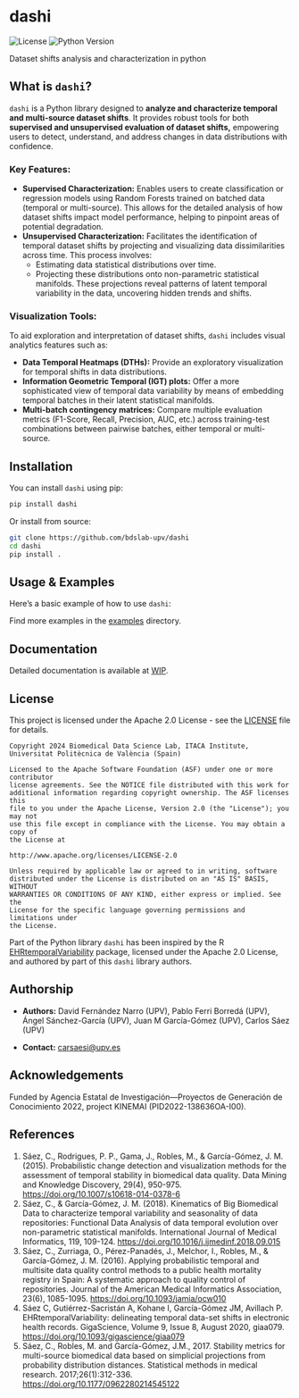 # dashi

![License](https://img.shields.io/badge/license-Apache%202.0-blue.svg) 
![Python Version](https://img.shields.io/badge/python-3.10%2B-brightgreen.svg)

Dataset shifts analysis and characterization in python
## What is `dashi`?
`dashi` is a Python library designed to **analyze and characterize temporal and multi-source dataset shifts**. It provides 
robust tools for both **supervised and unsupervised evaluation of dataset shifts,** empowering users to detect, understand, 
and address changes in data distributions with confidence.

### Key Features:

- **Supervised Characterization:**
Enables users to create classification or regression models using Random Forests trained on batched data 
(temporal or multi-source). This allows for the detailed analysis of how dataset shifts impact model performance, 
helping to pinpoint areas of potential degradation.
- **Unsupervised Characterization:** 
Facilitates the identification of temporal dataset shifts by projecting and visualizing data dissimilarities across time. 
This process involves:
  - Estimating data statistical distributions over time.
  - Projecting these distributions onto non-parametric statistical manifolds. These projections reveal patterns of
  latent temporal variability in the data, uncovering hidden trends and shifts.

### Visualization Tools:
To aid exploration and interpretation of dataset shifts, `dashi` includes visual analytics features such as:

- **Data Temporal Heatmaps (DTHs):** Provide an exploratory visualization for temporal shifts in data distributions.
- **Information Geometric Temporal (IGT) plots:** Offer a more sophisticated view of temporal data variability by means of embedding temporal batches in their latent statistical manifolds.
- **Multi-batch contingency matrices:** Compare multiple evaluation metrics (F1-Score, Recall, Precision, AUC, etc.) across training-test combinations between pairwise batches, either temporal or multi-source.

## Installation

You can install `dashi` using pip:

```bash
pip install dashi
```

Or install from source:

```bash
git clone https://github.com/bdslab-upv/dashi
cd dashi
pip install .
```

## Usage & Examples

Here’s a basic example of how to use `dashi`:

Find more examples in the [examples](examples/) directory.


## Documentation

Detailed documentation is available at [WIP](https://example.com/docs).

## License

This project is licensed under the Apache 2.0 License - see the [LICENSE](LICENSE) file for details.


```
Copyright 2024 Biomedical Data Science Lab, ITACA Institute, Universitat Politècnica de València (Spain)

Licensed to the Apache Software Foundation (ASF) under one or more contributor
license agreements. See the NOTICE file distributed with this work for
additional information regarding copyright ownership. The ASF licenses this
file to you under the Apache License, Version 2.0 (the "License"); you may not
use this file except in compliance with the License. You may obtain a copy of
the License at

http://www.apache.org/licenses/LICENSE-2.0

Unless required by applicable law or agreed to in writing, software
distributed under the License is distributed on an "AS IS" BASIS, WITHOUT
WARRANTIES OR CONDITIONS OF ANY KIND, either express or implied. See the
License for the specific language governing permissions and limitations under
the License.
```
Part of the Python library `dashi` has been inspired by the R [EHRtemporalVariability](https://CRAN.R-project.org/package=EHRtemporalVariability) package, licensed under the Apache 2.0 License, and authored by part of this `dashi` library authors.

## Authorship

- **Authors:** David Fernández Narro (UPV), Pablo Ferri Borredá (UPV), Ángel Sánchez-García (UPV), Juan M García-Gómez (UPV), Carlos Sáez (UPV)

- **Contact:** carsaesi@upv.es

## Acknowledgements

Funded by Agencia Estatal de Investigación—Proyectos de Generación de Conocimiento 2022, project KINEMAI (PID2022-138636OA-I00). 

## References
1. Sáez, C., Rodrigues, P. P., Gama, J., Robles, M., & García-Gómez, J. M. (2015). Probabilistic change detection and visualization methods for the assessment of temporal stability in biomedical data quality. Data Mining and Knowledge Discovery, 29(4), 950-975. https://doi.org/10.1007/s10618-014-0378-6
2. Sáez, C., & García-Gómez, J. M. (2018). Kinematics of Big Biomedical Data to characterize temporal variability and seasonality of data repositories: Functional Data Analysis of data temporal evolution over non-parametric statistical manifolds. International Journal of Medical Informatics, 119, 109-124. https://doi.org/10.1016/j.ijmedinf.2018.09.015
3. Sáez, C., Zurriaga, O., Pérez-Panadés, J., Melchor, I., Robles, M., & García-Gómez, J. M. (2016). Applying probabilistic temporal and multisite data quality control methods to a public health mortality registry in Spain: A systematic approach to quality control of repositories. Journal of the American Medical Informatics Association, 23(6), 1085-1095. https://doi.org/10.1093/jamia/ocw010
4. Sáez C, Gutiérrez-Sacristán A, Kohane I, García-Gómez JM, Avillach P. EHRtemporalVariability: delineating temporal data-set shifts in electronic health records. GigaScience, Volume 9, Issue 8, August 2020, giaa079. https://doi.org/10.1093/gigascience/giaa079
5. Sáez, C., Robles, M. and García-Gómez, J.M., 2017. Stability metrics for multi-source biomedical data based on simplicial projections from probability distribution distances. Statistical methods in medical research. 2017;26(1):312-336. https://doi.org/10.1177/0962280214545122


